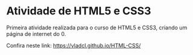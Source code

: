 # Atividade de HTML5 e CSS3

Primeira atividade realizada para o curso de HTML5 e CSS3, criando um página de internet do 0.

Confira neste link:
https://vladcl.github.io/HTML-CSS/
